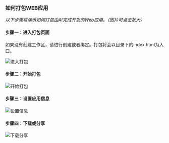### 如何打包WEB应用
*以下步骤将演示如何打包由AI完成开发的Web应用。（图片可点击放大）*

#### 步骤一：进入打包页面

如果没有创建工作区，请进行创建或者绑定。打包将会以目录下的index.html为入口。

![进入打包](/manuals/assets/teach_step/1-1.png)

#### 步骤二：开始打包
![开始打包](/manuals/assets/teach_step/1-2.png)

#### 步骤三：设置应用信息
![设置信息](/manuals/assets/teach_step/1-3.jpg)

#### 步骤四：下载或分享
![下载分享](/manuals/assets/teach_step/1-4.jpg) 